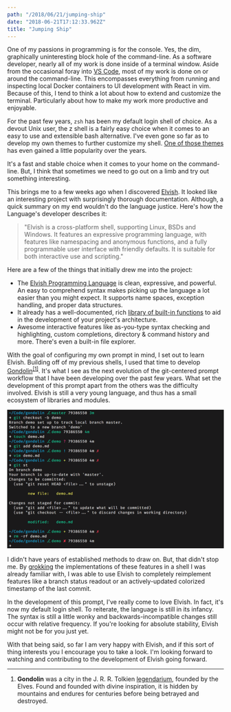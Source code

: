 ```yaml
---
path: "/2018/06/21/jumping-ship"
date: "2018-06-21T17:12:33.962Z"
title: "Jumping Ship"
---
```


One of my passions in programming is for the console. Yes, the dim, graphically uninteresting block hole of the command-line. As a software developer, nearly all of my work is done inside of a terminal window. Aside from the occasional foray into [VS Code](https://code.visualstudio.com/), most of my work is done on or around the command-line. This encompasses everything from running and inspecting local Docker containers to UI development with React in vim. Because of this, I tend to think a lot about how to extend and customize the terminal. Particularly about how to make my work more productive and enjoyable.

For the past few years, `zsh` has been my default login shell of choice. As a devout Unix user, the z shell is a fairly easy choice when it comes to an easy to use and extensible bash alternative. I've even gone so far as to develop my own themes to further customize my shell. [One of those themes](https://github.com/tylerreckart/hyperzsh) has even gained a little popularity over the years.

It's a fast and stable choice when it comes to your home on the command-line. But, I think that sometimes we need to go out on a limb and try out something interesting.

This brings me to a few weeks ago when I discovered [Elvish](https://elv.sh). It looked like an interesting project with surprisingly thorough documentation. Although, a quick summary on my end wouldn't do the language justice. Here's how the Language's developer describes it:
> "Elvish is a cross-platform shell, supporting Linux, BSDs and Windows. It features an expressive programming language, with features like namespacing and anonymous functions, and a fully programmable user interface with friendly defaults. It is suitable for both interactive use and scripting."

Here are a few of the things that initially drew me into the project:
- The [Elvish Programming Language](https://elv.sh/ref/language.html) is clean, expressive, and powerful. An easy to comprehend syntax makes picking up the language a lot easier than you might expect. It supports name spaces, exception handling, and proper data structures.
- It already has a well-documented, rich [library of built-in functions](https://elv.sh/ref/builtin.html) to aid in the development of your project's architecture.
- Awesome interactive features like as-you-type syntax checking and highlighting, custom completions, directory & command history and more. There's even a built-in file explorer.

With the goal of configuring my own prompt in mind, I set out to learn Elvish. Building off of my previous shells, I used that time to develop [Gondolin](https://github.com/tylerreckart/gondolin)<sup><a href="#1">[1]</a></sup>. It's what I see as the next evolution of the git-centered prompt workflow that I have been developing over the past few years. What set the development of this prompt apart from the others was the difficulty involved. Elvish is still a very young language, and thus has a small ecosystem of libraries and modules.

![](./images/gondolin_screenshot.png)

I didn't have years of established methods to draw on. But, that didn't stop me. By [grokking](https://en.wikipedia.org/wiki/Grok) the implementations of these features in a shell I was already familiar with, I was able to use Elvish to completely reimplement features like a branch status readout or an actively-updated colorized timestamp of the last commit.

In the development of this prompt, I've really come to love Elvish. In fact, it's now my default login shell. To reiterate, the language is still in its infancy. The syntax is still a little wonky and backwards-incompatible changes still occur with relative frequency. If you're looking for absolute stability, Elvish might not be for you just yet.

With that being said, so far I am very happy with Elvish, and if this sort of thing interests you I encourage you to take a look. I'm looking forward to watching and contributing to the development of Elvish going forward.

***

1. **<span id="1">Gondolin</span>** was a city in the J. R. R. Tolkien [legendarium](https://en.wikipedia.org/wiki/Tolkien%27s_legendarium), founded by the Elves. Found and founded with divine inspiration, it is hidden by mountains and endures for centuries before being betrayed and destroyed.